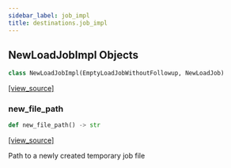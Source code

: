 ```yaml
---
sidebar_label: job_impl
title: destinations.job_impl
---
```


## NewLoadJobImpl Objects

```python
class NewLoadJobImpl(EmptyLoadJobWithoutFollowup, NewLoadJob)
```

[[view_source]](https://github.com/dlt-hub/dlt/blob/3739c9ac839aafef713f6d5ebbc6a81b2a39a1b0/dlt/destinations/job_impl.py#L33)

### new\_file\_path

```python
def new_file_path() -> str
```

[[view_source]](https://github.com/dlt-hub/dlt/blob/3739c9ac839aafef713f6d5ebbc6a81b2a39a1b0/dlt/destinations/job_impl.py#L40)

Path to a newly created temporary job file

